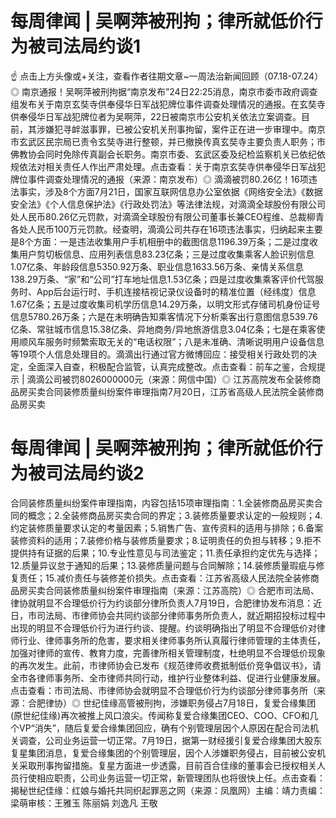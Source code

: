 # 每周律闻 | 吴啊萍被刑拘；律所就低价行为被司法局约谈1

☝ 点击上方头像或+关注，查看作者往期文章~一周法治新闻回顾（07.18-07.24）◎ 南京通报！吴啊萍被刑拘据“南京发布”24日22:25消息，南京市委市政府调查组发布关于南京玄奘寺供奉侵华日军战犯牌位事件调查处理情况的通报。在玄奘寺供奉侵华日军战犯牌位者为吴啊萍，22日被南京市公安机关依法立案调查。目前，其涉嫌犯寻衅滋事罪，已被公安机关刑事拘留，案件正在进一步审理中。南京市玄武区民宗局已责令玄奘寺进行整顿，并已撤换传真玄奘寺主要负责人职务；市佛教协会同时免除传真副会长职务。南京市委、玄武区委及纪检监察机关已依纪依规依法对相关责任人作出严肃处理。点击查看：关于南京玄奘寺供奉侵华日军战犯牌位事件调查处理情况的通报（来源：南京发布）◎ 滴滴被罚80.26亿！16项违法事实，涉及8个方面7月21日，国家互联网信息办公室依据《网络安全法》《数据安全法》《个人信息保护法》《行政处罚法》等法律法规，对滴滴全球股份有限公司处人民币80.26亿元罚款，对滴滴全球股份有限公司董事长兼CEO程维、总裁柳青各处人民币100万元罚款。经查明，滴滴公司共存在16项违法事实，归纳起来主要是8个方面：一是违法收集用户手机相册中的截图信息1196.39万条；二是过度收集用户剪切板信息、应用列表信息83.23亿条；三是过度收集乘客人脸识别信息1.07亿条、年龄段信息5350.92万条、职业信息1633.56万条、亲情关系信息138.29万条、“家”和“公司”打车地址信息1.53亿条；四是过度收集乘客评价代驾服务时、App后台运行时、手机连接桔视记录仪设备时的精准位置（经纬度）信息1.67亿条；五是过度收集司机学历信息14.29万条，以明文形式存储司机身份证号信息5780.26万条；六是在未明确告知乘客情况下分析乘客出行意图信息539.76亿条、常驻城市信息15.38亿条、异地商务/异地旅游信息3.04亿条；七是在乘客使用顺风车服务时频繁索取无关的“电话权限”；八是未准确、清晰说明用户设备信息等19项个人信息处理目的。滴滴出行通过官方微博回应：接受相关行政处罚的决定，全面深入自查，积极配合监管，认真完成整改。点击查看：前车之鉴，合规提示 | 滴滴公司被罚8026000000元（来源：网信中国）◎ 江苏高院发布全装修商品房买卖合同装修质量纠纷案件审理指南7月20日，江苏省高级人民法院全装修商品房买卖

# 每周律闻 | 吴啊萍被刑拘；律所就低价行为被司法局约谈2

合同装修质量纠纷案件审理指南，内容包括15项审理指南：1.全装修商品房买卖合同的概念；2.全装修商品房买卖合同的界定；3.装修质量要求认定的一般规则；4.约定装修质量要求认定的考量因素；5.销售广告、宣传资料的适用与排除；6.备案装修资料的适用；7.装修价格与装修质量要求；8.证明责任的负担与转移；9.拒不提供持有证据的后果；10.专业性意见与司法鉴定；11.责任承担约定优先与选择；12.质量异议怠于通知的后果；13.装修质量问题与合同解除；14.装修质量瑕疵与修复责任；15.减价责任与装修差价损失。点击查看：江苏省高级人民法院全装修商品房买卖合同装修质量纠纷案件审理指南（来源：江苏高院）◎ 合肥市司法局、律协就明显不合理低价行为约谈部分律所负责人7月19日，合肥律协发布消息：近日，市司法局、市律师协会共同约谈部分律师事务所负责人，就近期招投标过程中出现的明显不合理低价行为进行约谈、提醒。约谈明确指出了明显不合理低价对律师行业、律师事务所的危害，要求相关律师事务所认真履行律师管理的主体责任，加强对律师的宣传、教育力度，完善律所相关管理制度，杜绝明显不合理低价现象的再次发生。此前，市律师协会已发布《规范律师收费抵制低价竞争倡议书》，请全市各律师事务所、全市律师共同行动，维护行业整体利益、促进行业健康发展。点击查看：市司法局、市律师协会就明显不合理低价行为约谈部分律师事务所（来源：合肥律协）◎ 世纪佳缘高管被刑拘，涉嫌职务侵占7月18日，复爱合缘集团(原世纪佳缘)再次被推上风口浪尖。传闻称复爱合缘集团CEO、COO、CFO和几个VP“消失”，随后复爱合缘集团回应，确有个别管理层因个人原因在配合司法机关调查，公司业务运营一切正常。7月19日，据第一财经援引复爱合缘集团大股东复星集团消息，复爱合缘集团的个别管理层，因个人涉嫌职务侵占，目前被公安机关采取刑事拘留措施。复星方面进一步透露，目前百合佳缘的董事会已授权相关人员行使相应职责，公司业务运营一切正常，新管理团队也将很快上任。点击查看：揭秘世纪佳缘：红娘与婚托共同织起罪恶之网（来源：凤凰网）主编：靖力责编：梁萌审核：王雅玉 陈丽娟 刘逸凡 王敬

